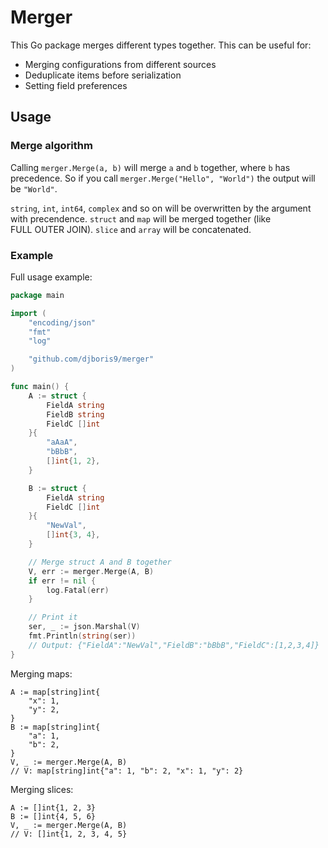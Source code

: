 # Merger
This Go package merges different types together.
This can be useful for:

* Merging configurations from different sources
* Deduplicate items before serialization
* Setting field preferences

## Usage

### Merge algorithm
Calling `merger.Merge(a, b)` will merge `a` and `b` together, where `b` has precedence.
So if you call `merger.Merge("Hello", "World")` the output will be `"World"`.

`string`, `int`, `int64`, `complex` and so on will be overwritten by the argument with precendence.
`struct` and `map` will be merged together (like FULL OUTER JOIN).
`slice` and `array` will be concatenated.

### Example
Full usage example:
```Go
package main

import (
	"encoding/json"
	"fmt"
	"log"

	"github.com/djboris9/merger"
)

func main() {
	A := struct {
		FieldA string
		FieldB string
		FieldC []int
	}{
		"aAaA",
		"bBbB",
		[]int{1, 2},
	}

	B := struct {
		FieldA string
		FieldC []int
	}{
		"NewVal",
		[]int{3, 4},
	}

	// Merge struct A and B together
	V, err := merger.Merge(A, B)
	if err != nil {
		log.Fatal(err)
	}

	// Print it
	ser, _ := json.Marshal(V)
	fmt.Println(string(ser))
	// Output: {"FieldA":"NewVal","FieldB":"bBbB","FieldC":[1,2,3,4]}
}
```

Merging maps:
```
A := map[string]int{
	"x": 1,
	"y": 2,
}
B := map[string]int{
	"a": 1,
	"b": 2,
}
V, _ := merger.Merge(A, B)
// V: map[string]int{"a": 1, "b": 2, "x": 1, "y": 2}
```

Merging slices:
```
A := []int{1, 2, 3}
B := []int{4, 5, 6}
V, _ := merger.Merge(A, B)
// V: []int{1, 2, 3, 4, 5}
```
